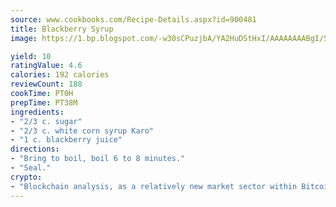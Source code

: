 ```yaml
---
source: www.cookbooks.com/Recipe-Details.aspx?id=900481
title: Blackberry Syrup
image: https://1.bp.blogspot.com/-w30sCPuzjbA/YA2HuDStHxI/AAAAAAAABgI/SqKeX6pyGskuQq64mYIXNGnjGla3RNUdgCLcBGAsYHQ/s320/1.png

yield: 10
ratingValue: 4.6
calories: 192 calories
reviewCount: 188
cookTime: PT0H
prepTime: PT38M
ingredients:
- "2/3 c. sugar"
- "2/3 c. white corn syrup Karo"
- "1 c. blackberry juice"
directions:
- "Bring to boil, boil 6 to 8 minutes."
- "Seal."
crypto:
- "Blockchain analysis, as a relatively new market sector within Bitcoin, demonstrates the weakness of pseudonymity."
---
```

